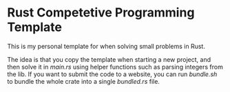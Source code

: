 # Rust Competetive Programming Template

This is my personal template for when solving small problems in Rust.

The idea is that you copy the template when starting a new project, and then solve it in _main.rs_ using helper functions such as parsing integers from the lib. If you want to submit the code to a website, you can run _bundle.sh_ to bundle the whole crate into a single _bundled.rs_ file.
